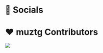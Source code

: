 # 📌 Socials

# ♥️ muztg Contributors

<a href="https://github.com/muztg/muztg/graphs/contributors">
  <img src="https://contrib.rocks/image?repo=muztg/muztg" />
</a>
